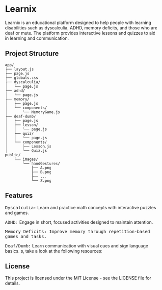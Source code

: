# Learnix

Learnix is an educational platform designed to help people with learning disabilities such as dyscalculia, ADHD, memory deficits, and those who are deaf or mute. The platform provides interactive lessons and quizzes to aid in learning and communication.

## Project Structure

```plaintext
app/
├── layout.js
├── page.js
├── globals.css
├── dyscalculia/
│   └── page.js
├── adhd/
│   └── page.js
├── memory/
│   ├── page.js
│   └── components/
│       └── MemoryGame.js
├── deaf-dumb/
│   ├── page.js
│   ├── lesson/
│   │   └── page.js
│   ├── quiz/
│   │   └── page.js
│   └── components/
│       ├── Lesson.js
│       └── Quiz.js
public/
    └── images/
        └── handGestures/
            ├── A.png
            ├── B.png
            ├── ...
            └── Z.png
```
## Features

<kbd>Dyscalculia:</kbd> Learn and practice math concepts with interactive puzzles and games.

<kbd> ADHD:</kbd>  Engage in short, focused activities designed to maintain attention.

<kbd> Memory Deficits:<kbd>  Improve memory through repetition-based games and tasks.

<kbd> Deaf/Dumb:</kbd>  Learn communication with visual cues and sign language basics.
s, take a look at the following resources:

## License

This project is licensed under the MIT License - see the LICENSE file for details.
